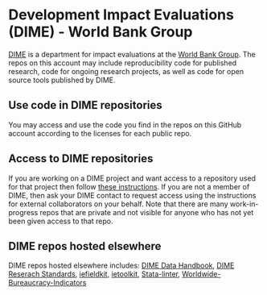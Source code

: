 # Development Impact Evaluations (DIME) - World Bank Group

[DIME](https://www.worldbank.org/en/research/dime) is 
a department for impact evaluations at 
the [World Bank Group](https://www.worldbank.org). 
The repos on this account may include reproducibility code for published research, 
code for ongoing research projects, as well as code for open source tools published by DIME.

## Use code in DIME repositories
You may access and use the code you find in the repos on this GitHub account
according to the licenses for each public repo. 

## Access to DIME repositories
If you are working on a DIME project and want access to a repository used for that project then follow
[these instructions](https://github.com/dime-worldbank/dime-account-admin/blob/main/README.md).
If you are not a member of DIME, 
then ask your DIME contact to request access using 
the instructions for external collaborators on your behalf.
Note that there are many work-in-progress repos that are private 
and not visible for anyone who has not yet been given access to that repo. 

## DIME repos hosted elsewhere
DIME repos hosted elsewhere includes: 
[DIME Data Handbook](https://github.com/worldbank/dime-data-handbook),
[DIME Reserach Standards](https://github.com/worldbank/dime-standards),
[iefieldkit](https://github.com/worldbank/iefieldkit),
[ietoolkit](https://github.com/worldbank/ietoolkit),
[Stata-linter](https://github.com/worldbank/stata-linter),
[Worldwide-Bureaucracy-Indicators](https://github.com/worldbank/Worldwide-Bureaucracy-Indicators)


